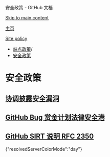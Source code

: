 安全政策 - GitHub 文档

[Skip to main content](#main-content)

[主页](/zh)

[Site policy](/zh/site-policy)

* [站点政策](/zh/site-policy)/
* [安全政策](/zh/site-policy/security-policies)

安全政策
==========

[协调披露安全漏洞](/zh/site-policy/security-policies/coordinated-disclosure-of-security-vulnerabilities)
----------

[GitHub Bug 赏金计划法律安全港](/zh/site-policy/security-policies/github-bug-bounty-program-legal-safe-harbor)
----------

[GitHub SIRT 说明 RFC 2350](/zh/site-policy/security-policies/github-sirt-description-rfc-2350)
----------

{"resolvedServerColorMode":"day"}
